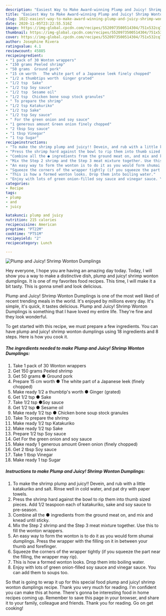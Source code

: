```yaml
---
description: "Easiest Way to Make Award-winning Plump and Juicy! Shrimp Wonton Dumplings"
title: "Easiest Way to Make Award-winning Plump and Juicy! Shrimp Wonton Dumplings"
slug: 1022-easiest-way-to-make-award-winning-plump-and-juicy-shrimp-wonton-dumplings
date: 2020-11-05T23:22:55.516Z
image: https://img-global.cpcdn.com/recipes/5520973500514304/751x532cq70/plump-and-juicy-shrimp-wonton-dumplings-recipe-main-photo.jpg
thumbnail: https://img-global.cpcdn.com/recipes/5520973500514304/751x532cq70/plump-and-juicy-shrimp-wonton-dumplings-recipe-main-photo.jpg
cover: https://img-global.cpcdn.com/recipes/5520973500514304/751x532cq70/plump-and-juicy-shrimp-wonton-dumplings-recipe-main-photo.jpg
author: Josephine Rivera
ratingvalue: 4.1
reviewcount: 45885
recipeingredient:
- "1 pack of 30 Wonton wrappers"
- "150 grams Peeled shrimp"
- "50 grams  Ground pork"
- "15 cm worth   The white part of a Japanese leek finely chopped"
- "1/2 a thumbtips worth  Ginger grated"
- "1/2 tsp  Sake"
- "1/2 tsp Soy sauce"
- "1/2 tsp  Sesame oil"
- "1/2 tsp  Chicken bone soup stock granules"
- " To prepare the shrimp"
- "1/2 tsp Katakuriko"
- "1/2 tsp Sake"
- "1/2 tsp Soy sauce"
- " For the green onion and soy sauce"
- "1 generous amount Green onion finely chopped"
- "2 tbsp Soy sauce"
- "1 tbsp Vinegar"
- "1 tsp Sugar"
recipeinstructions:
- "To make the shrimp plump and juicy!! Devein, and rub with a little katakuriko and salt. Rinse well in cold water, and pat dry with paper towels."
- "Press the shrimp hard against the bowl to rip them into thumb sized pieces. Add 1/2 teaspoon each of katakuriko, sake and soy sauce to pre-season."
- "Combine all the ● ingredients from the ground meat on, and mix and knead until sticky."
- "Mix the Step 2 shrimp and the Step 3 meat mixture together. Use this to fill the wonton wrappers."
- "An easy way to form the wonton is to do it as you would form shumai dumplings. Press the wrapper with the filling on it in between your thumb and forefinger."
- "Squeeze the corners of the wrapper tightly (if you squeeze the part near the filling, the wrapper may rip)."
- "This is how a formed wonton looks. Drop them into boiling water."
- "Enjoy with lots of green onion-filled soy sauce and vinegar sauce. You can add them to soups too."
categories:
- Recipe
tags:
- plump
- and
- juicy

katakunci: plump and juicy 
nutrition: 215 calories
recipecuisine: American
preptime: "PT22M"
cooktime: "PT51M"
recipeyield: "2"
recipecategory: Lunch

---
```



![Plump and Juicy! Shrimp Wonton Dumplings](https://img-global.cpcdn.com/recipes/5520973500514304/751x532cq70/plump-and-juicy-shrimp-wonton-dumplings-recipe-main-photo.jpg)

Hey everyone, I hope you are having an amazing day today. Today, I will show you a way to make a distinctive dish, plump and juicy! shrimp wonton dumplings. It is one of my favorites food recipes. This time, I will make it a bit tasty. This is gonna smell and look delicious.

Plump and Juicy! Shrimp Wonton Dumplings is one of the most well liked of recent trending meals in the world. It's enjoyed by millions every day. It's simple, it's quick, it tastes delicious. Plump and Juicy! Shrimp Wonton Dumplings is something that I have loved my entire life. They're fine and they look wonderful.




To get started with this recipe, we must prepare a few ingredients. You can have plump and juicy! shrimp wonton dumplings using 18 ingredients and 8 steps. Here is how you cook it.

<!--inarticleads1-->

##### The ingredients needed to make Plump and Juicy! Shrimp Wonton Dumplings:

1. Take 1 pack of 30 Wonton wrappers
1. Get 150 grams Peeled shrimp
1. Get 50 grams ● Ground pork
1. Prepare 15 cm worth  ● The white part of a Japanese leek (finely chopped)
1. Make ready 1/2 a thumbtip&#39;s worth ● Ginger (grated)
1. Get 1/2 tsp ● Sake
1. Take 1/2 tsp ●Soy sauce
1. Get 1/2 tsp ● Sesame oil
1. Make ready 1/2 tsp ● Chicken bone soup stock granules
1. Take  To prepare the shrimp
1. Make ready 1/2 tsp Katakuriko
1. Make ready 1/2 tsp Sake
1. Prepare 1/2 tsp Soy sauce
1. Get  For the green onion and soy sauce
1. Make ready 1 generous amount Green onion (finely chopped)
1. Get 2 tbsp Soy sauce
1. Take 1 tbsp Vinegar
1. Make ready 1 tsp Sugar




<!--inarticleads2-->

##### Instructions to make Plump and Juicy! Shrimp Wonton Dumplings:

1. To make the shrimp plump and juicy!! Devein, and rub with a little katakuriko and salt. Rinse well in cold water, and pat dry with paper towels.
1. Press the shrimp hard against the bowl to rip them into thumb sized pieces. Add 1/2 teaspoon each of katakuriko, sake and soy sauce to pre-season.
1. Combine all the ● ingredients from the ground meat on, and mix and knead until sticky.
1. Mix the Step 2 shrimp and the Step 3 meat mixture together. Use this to fill the wonton wrappers.
1. An easy way to form the wonton is to do it as you would form shumai dumplings. Press the wrapper with the filling on it in between your thumb and forefinger.
1. Squeeze the corners of the wrapper tightly (if you squeeze the part near the filling, the wrapper may rip).
1. This is how a formed wonton looks. Drop them into boiling water.
1. Enjoy with lots of green onion-filled soy sauce and vinegar sauce. You can add them to soups too.




So that is going to wrap it up for this special food plump and juicy! shrimp wonton dumplings recipe. Thank you very much for reading. I'm confident you can make this at home. There's gonna be interesting food in home recipes coming up. Remember to save this page in your browser, and share it to your family, colleague and friends. Thank you for reading. Go on get cooking!
